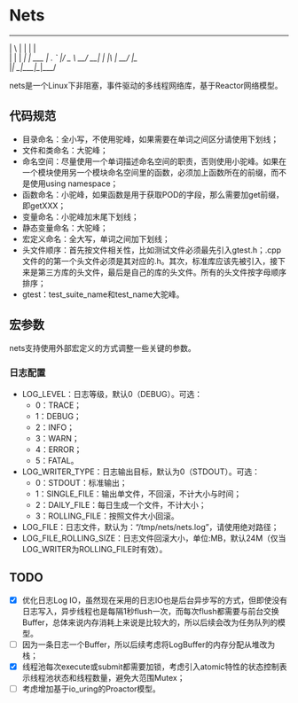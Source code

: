 # Nets
 _   _      _       
| \ | |    | |      
|  \| | ___| |_ ___
| . ` |/ _ \ __/ __|
| |\  |  __/ |_\__ \
|_| \_|\___|\__|___/

nets是一个Linux下非阻塞，事件驱动的多线程网络库，基于Reactor网络模型。

## 代码规范
- 目录命名：全小写，不使用驼峰，如果需要在单词之间区分请使用下划线；
- 文件和类命名：大驼峰；
- 命名空间：尽量使用一个单词描述命名空间的职责，否则使用小驼峰。如果在一个模块使用另一个模块命名空间里的函数，必须加上函数所在的前缀，而不是使用using namespace；
- 函数命名：小驼峰，如果函数是用于获取POD的字段，那么需要加get前缀，即getXXX；
- 变量命名：小驼峰加末尾下划线；
- 静态变量命名：大驼峰；
- 宏定义命名：全大写，单词之间加下划线；
- 头文件顺序：首先按文件相关性，比如测试文件必须最先引入gtest.h；.cpp文件的的第一个头文件必须是其对应的.h。其次，标准库应该先被引入，接下来是第三方库的头文件，最后是自己的库的头文件。所有的头文件按字母顺序排序；
- gtest：test_suite_name和test_name大驼峰。

## 宏参数
nets支持使用外部宏定义的方式调整一些关键的参数。

### 日志配置
- LOG_LEVEL：日志等级，默认0（DEBUG）。可选：
    - 0：TRACE；
    - 1：DEBUG；
    - 2：INFO；
    - 3：WARN；
    - 4：ERROR；
    - 5：FATAL。
- LOG_WRITER_TYPE：日志输出目标，默认为0（STDOUT）。可选：
    - 0：STDOUT：标准输出；
    - 1：SINGLE_FILE：输出单文件，不回滚，不计大小与时间；
    - 2：DAILY_FILE：每日生成一个文件，不计大小；
    - 3：ROLLING_FILE：按照文件大小回滚。
- LOG_FILE：日志文件，默认为：“/tmp/nets/nets.log”，请使用绝对路径；
- LOG_FILE_ROLLING_SIZE：日志文件回滚大小，单位:MB，默认24M（仅当LOG_WRITER为ROLLING_FILE时有效）。

## TODO
- [x] 优化日志Log
  IO，虽然现在采用的日志IO也是后台异步写的方式，但即使没有日志写入，异步线程也是每隔1秒flush一次，而每次flush都需要与前台交换Buffer，总体来说内存消耗上来说是比较大的，所以后续会改为任务队列的模型。
- [ ] 因为一条日志一个Buffer，所以后续考虑将LogBuffer的内存分配从堆改为栈；
- [x] 线程池每次execute或submit都需要加锁，考虑引入atomic特性的状态控制表示线程池状态和线程数量，避免大范围Mutex；
- [ ] 考虑增加基于io_uring的Proactor模型。